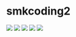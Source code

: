 # smkcoding2
<img src ="https://github.com/hendra0ma/smkcoding2/blob/master/screenshot/halaman1.png">
<img src="https://github.com/hendra0ma/smkcoding2/blob/master/screenshot/halaman3.png">
<img src="https://github.com/hendra0ma/smkcoding2/blob/master/screenshot/halaman4.png">
<img src="https://github.com/hendra0ma/smkcoding2/blob/master/screenshot/halaman5.png">
<img src="https://github.com/hendra0ma/smkcoding2/blob/master/screenshot/halaman6.png">
